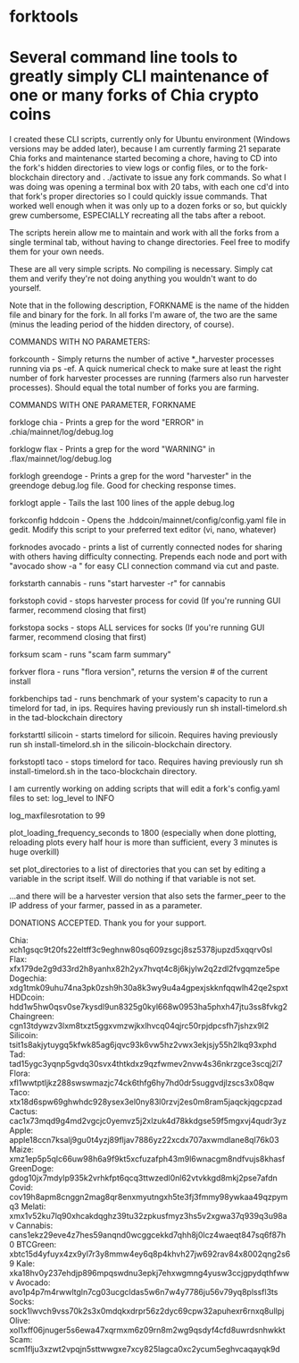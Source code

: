 # forktools
# Several command line tools to greatly simply CLI maintenance of one or many forks of Chia crypto coins

I created these CLI scripts, currently only for Ubuntu environment (Windows versions may be added later), because I am currently farming 21 separate Chia forks and maintenance
started becoming a chore, having to CD into the fork's hidden directories to view logs or config files, or to the fork-blockchain directory and . ./activate to issue any
fork commands.  So what I was doing was opening a terminal box with 20 tabs, with each one cd'd into that fork's proper directories so I could quickly issue commands.  That
worked well enough when it was only up to a dozen forks or so, but quickly grew cumbersome, ESPECIALLY recreating all the tabs after a reboot.

The scripts herein allow me to maintain and work with all the forks from a single terminal tab, without having to change directories.  Feel free to modify them for your 
own needs.

These are all very simple scripts.  No compiling is necessary.  Simply cat them and verify they're not doing anything you wouldn't want to do yourself.

Note that in the following description, FORKNAME is the name of the hidden file and binary for the fork.  In all forks I'm aware of, the two are the same (minus the leading
period of the hidden directory, of course).

COMMANDS WITH NO PARAMETERS:

forkcounth        - Simply returns the number of active *_harvester processes running via ps -ef.  A quick numerical check to make sure at least the right number of 
                    fork harvester processes are running (farmers also run harvester processes).  Should equal the total number of forks you are farming.

COMMANDS WITH ONE PARAMETER, FORKNAME

forkloge chia         - Prints a grep for the word "ERROR" in .chia/mainnet/log/debug.log

forklogw flax         - Prints a grep for the word "WARNING" in .flax/mainnet/log/debug.log

forklogh greendoge    - Prints a grep for the word "harvester" in the greendoge debug.log file.  Good for checking response times.

forklogt apple        - Tails the last 100 lines of the apple debug.log

forkconfig hddcoin    - Opens the .hddcoin/mainnet/config/config.yaml file in gedit.  Modify this script to your preferred text editor (vi, nano, whatever)

forknodes avocado     - prints a list of currently connected nodes for sharing with others having difficulty connecting.
                        Prepends each node and port with "avocado show -a " for easy CLI connection command via cut and paste.

forkstarth cannabis   - runs "start harvester -r" for cannabis

forkstoph covid       - stops harvester process for covid (If you're running GUI farmer, recommend closing that first)

forkstopa socks       - stops ALL services for socks (If you're running GUI farmer, recommend closing that first)

forksum scam          - runs "scam farm summary"

forkver flora         - runs "flora version", returns the version # of the current install

forkbenchips tad      - runs benchmark of your system's capacity to run a timelord for tad, in ips.  Requires having previously run sh install-timelord.sh in the 
                        tad-blockchain directory

forkstarttl silicoin  - starts timelord for silicoin.  Requires having previously run sh install-timelord.sh in the silicoin-blockchain directory.

forkstoptl taco       - stops timelord for taco.  Requires having previously run sh install-timelord.sh in the taco-blockchain directory.




I am currently working on adding scripts that will edit a fork's config.yaml files to set:
   log_level to INFO

   log_maxfilesrotation to 99   

   plot_loading_frequency_seconds to 1800 (especially when done plotting, reloading plots every half hour is more than sufficient, every 3 minutes is huge overkill)   

   set plot_directories to a list of directories that you can set by editing a variable in the script itself.  Will do nothing if that variable is not set.

...and there will be a harvester version that also sets the farmer_peer to the IP address of your farmer, passed in as a parameter.




DONATIONS ACCEPTED.  Thank you for your support.

Chia:        xch1gsqc9t20fs22eltff3c9eghnw80sq609zsgcj8sz5378jupzd5xqqrv0sl
Flax:        xfx179de2g9d33rd2h8yanhx82h2yx7hvqt4c8j6kjylw2q2zdl2fvgqmze5pe
Dogechia:    xdg1tmk09uhu74na3pk0zsh9h30a8k3wy9u4a4gpexjskknfqqwlh42qe2spxt
HDDcoin:     hdd1w5hw0qsv0se7kysdl9un8325g0kyl668w0953ha5phxh47jtu3ss8fvkg2
Chaingreen:  cgn13tdywzv3lxm8txzt5ggxvmzwjkxlhvcq04qjrc50rpjdpcsfh7jshzx9l2
Silicoin:    tsit1s8akjytuygq5kfwk85ag6jqvc93k6vw5hz2vwx3ekjsjy55h2lkq93xphd
Tad:         tad15ygc3yqnp5gvdq30svx4thtkdxz9qzfwmev2nvw4s36nkrzgce3scqj2l7             
Flora:       xfl1wwtptljkz288swswmazjc74ck6thfg6hy7hd0dr5suggvdjlzscs3x08qw
Taco:        xtx18d6spw69ghwhdc928ysex3el0ny83l0rzvj2es0m8ram5jaqckjqgcpzad
Cactus:      cac1x73mqd9g4md2vgcjc0yemvz5j2xlzuk4d78kkdgse59f5mgxvj4qudr3yz
Apple:       apple18ccn7ksalj9gu0t4yzj89fljav7886yz22xcdx707axwmdlane8ql76k03
Maize:       xmz1ep5p5qlc66uw98h6a9f9kt5xcfuzafph43m9l6wnacgm8ndfvujs8khasf
GreenDoge:   gdog10jx7mdylp935k2vrhkfpt6qcq3ttwzedl0nl62vtvkkgd8mkj2pse7afdn
Covid:       cov19h8apm8cnggn2mag8qr8enxmyutngxh5te3fj3fmmy98ywkaa49qzpymq3
Melati:      xmx1v52ku7lq90xhcakdqghz39tu32zpkusfmyz3hs5v2xgwa37q939q3u98av
Cannabis:    cans1ekz29eve4z7hes59anqnd0wcggcekkd7qhh8j0lcz4waeqt847sq6f87h0
BTCGreen:    xbtc15d4yfuyx4zx9yl7r3y8mmw4ey6q8p4khvh27jw692rav84x8002qng2s69
Kale:        xka18hv0y237ehdjp896mpqswdnu3epkj7ehxwgmng4yusw3ccjgpydqthfwwv
Avocado:     avo1p4p7m4rwwltgln7cg03ucgcldas5w6n7w4y7786ju56v79yq8plssfl3ts
Socks:       sock1lwvch9vss70k2s3x0mdqkxdrpr56z2dyc69cpw32apuhexr6rnxq8ullpj
Olive:       xol1xff06jnuger5s6ewa47xqrmxm6z09rn8m2wg9qsdyf4cfd8uwrdsnhwkkt
Scam:        scm1flju3xzwt2vpqjn5sttwwgxe7xcy825lagca0xc2ycum5eghvcaqayqk9d 


